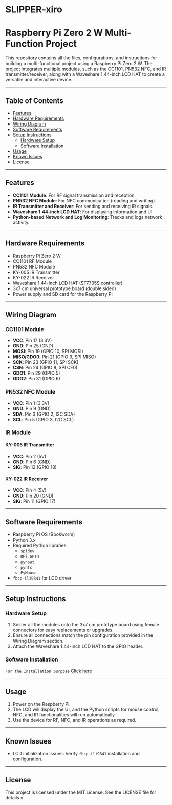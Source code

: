 # SLIPPER-xiro
# Raspberry Pi Zero 2 W Multi-Function Project

This repository contains all the files, configurations, and instructions for building a multi-functional project using a Raspberry Pi Zero 2 W. The project integrates multiple modules, such as the CC1101, PN532 NFC, and IR transmitter/receiver, along with a Waveshare 1.44-inch LCD HAT to create a versatile and interactive device.

---

## Table of Contents

- [Features](#features)
- [Hardware Requirements](#hardware-requirements)
- [Wiring Diagram](#wiring-diagram)
- [Software Requirements](#software-requirements)
- [Setup Instructions](#setup-instructions)
  - [Hardware Setup](#hardware-setup)
  - [Software Installation](#software-installation)
- [Usage](#usage)
- [Known Issues](#known-issues)
- [License](#license)

---

## Features

- **CC1101 Module**: For RF signal transmission and reception.
- **PN532 NFC Module**: For NFC communication (reading and writing).
- **IR Transmitter and Receiver**: For sending and receiving IR signals.
- **Waveshare 1.44-inch LCD HAT**: For displaying information and UI.
- **Python-based Network and Log Monitoring**: Tracks and logs network activity.

---

## Hardware Requirements

- Raspberry Pi Zero 2 W
- CC1101 RF Module
- PN532 NFC Module
- KY-005 IR Transmitter
- KY-022 IR Receiver
- Waveshare 1.44-inch LCD HAT (ST7735S controller)
- 3x7 cm universal prototype board (double sided)
- Power supply and SD card for the Raspberry Pi

---

## Wiring Diagram

### CC1101 Module
- **VCC**: Pin 17 (3.3V)
- **GND**: Pin 25 (GND)
- **MOSI**: Pin 19 (GPIO 10, SPI MOSI)
- **MISO/GDO0**: Pin 21 (GPIO 9, SPI MISO)
- **SCK**: Pin 23 (GPIO 11, SPI SCK)
- **CSN**: Pin 24 (GPIO 8, SPI CE0)
- **GDO1**: Pin 29 (GPIO 5)
- **GDO2**: Pin 31 (GPIO 6)

### PN532 NFC Module
- **VCC**: Pin 1 (3.3V)
- **GND**: Pin 9 (GND)
- **SDA**: Pin 3 (GPIO 2, I2C SDA)
- **SCL**: Pin 5 (GPIO 3, I2C SCL)

### IR Module
#### KY-005 IR Transmitter
- **VCC**: Pin 2 (5V)
- **GND**: Pin 6 (GND)
- **SIG**: Pin 12 (GPIO 18)

#### KY-022 IR Receiver
- **VCC**: Pin 4 (5V)
- **GND**: Pin 20 (GND)
- **SIG**: Pin 11 (GPIO 17)

---

## Software Requirements

- Raspberry Pi OS (Bookworm)
- Python 3.x
- Required Python libraries:
  - `spidev`
  - `RPi.GPIO`
  - `pynput`
  - `pynfc`
  - `PyMouse`
- `fbcp-ili9341` for LCD driver

---

## Setup Instructions

### Hardware Setup

1. Solder all the modules onto the 3x7 cm prototype board using female connectors for easy replacements or upgrades.
2. Ensure all connections match the pin configuration provided in the Wiring Diagram section.
3. Attach the Waveshare 1.44-inch LCD HAT to the GPIO header.

### Software Installation

`For the Installation purpose` [Click here](https://www.waveshare.com/wiki/1.44inch_LCD_HAT#Support)

---

## Usage

1. Power on the Raspberry Pi.
2. The LCD will display the UI, and the Python scripts for mouse control, NFC, and IR functionalities will run automatically.
3. Use the device for RF, NFC, and IR operations as required.

---

## Known Issues

- LCD initialization issues: Verify `fbcp-ili9341` installation and configuration.

---

## License

This project is licensed under the MIT License. See the LICENSE file for details.v
